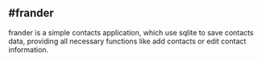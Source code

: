 #frander
---
frander is a simple contacts application, which use sqlite to save contacts data, providing all necessary functions like add contacts or edit contact information.